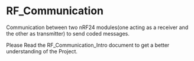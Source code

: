 # RF_Communication
Communication between two nRF24 modules(one acting as a receiver and the other as transmitter) to send coded messages.

Please Read the RF_Communication_Intro document to get a better understanding of the Project.
